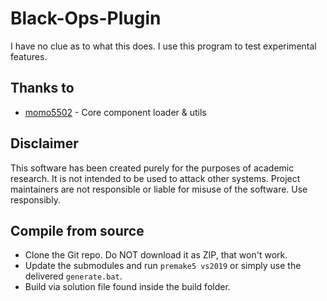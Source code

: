 # Black-Ops-Plugin
I have no clue as to what this does. I use this program to test experimental features.

## Thanks to
* [momo5502](https://github.com/momo5502) - Core component loader & utils

## Disclaimer

This software has been created purely for the purposes of academic research. It is not intended to be used to attack other systems. Project maintainers are not responsible or liable for misuse of the software. Use responsibly.

## Compile from source

- Clone the Git repo. Do NOT download it as ZIP, that won't work.
- Update the submodules and run `premake5 vs2019` or simply use the delivered `generate.bat`.
- Build via solution file found inside the build folder.
